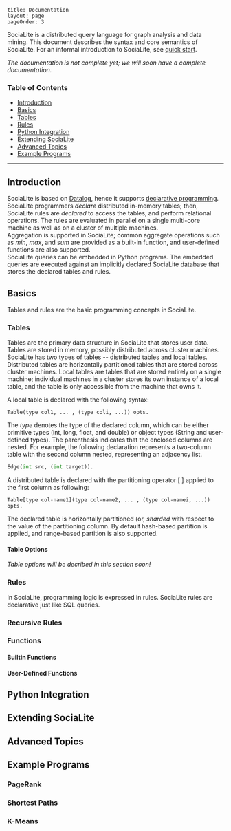 ```
title: Documentation
layout: page
pageOrder: 3
```

SociaLite is a distributed query language for graph analysis and data mining.
This document describes the syntax and core semantics of SociaLite. 
For an informal introduction to SociaLite, see [quick start](../quick_start).

<i> The documentation is not complete yet; we will soon have a complete documentation.</i>

### <b> Table of Contents</b>
* [Introduction](#intro)
* [Basics](#basics)
 * [Tables](#tables)
 * [Rules](#rules)
* [Python Integration](#integr)
* [Extending SociaLite](#extending)
* [Advanced Topics](#advanced)
* [Example Programs](#examples)
----

## <a class="anchor" name="intro"></a> <b>Introduction</b>

SociaLite is based on [Datalog](http://en.wikipedia.org/wiki/Datalog#cite_note-1), 
hence it supports [declarative programming](http://en.wikipedia.org/wiki/Declarative_programming).
SociaLite programmers <i>declare</i> distributed in-memory tables; then, SociaLite rules are <i>declared</i> to access the tables, and perform relational operations. The rules are evaluated in parallel on a single multi-core machine as well as on a cluster of multiple machines.
<br>Aggregation is supported in SociaLite; common aggregate operations such as <i>min</i>, <i>max</i>, and <i>sum</i> are provided as a built-in function, and user-defined functions are also supported.
<br>SociaLite queries can be embedded in Python programs. The embedded queries are executed against an implicitly declared SociaLite database that stores the declared tables and rules.

## <a class="anchor" name="basics"></a> <b>Basics</b>
Tables and rules are the basic programming concepts in SociaLite.

### <a class="anchor" name="tables"></a> <b>Tables</b>

Tables are the primary data structure in SociaLite that stores user data. Tables are stored in memory, possibly distributed across cluster machines. 
<br>SociaLite has two types of tables -- distributed tables and local tables. Distributed tables are horizontally partitioned tables that are stored across cluster machines. Local tables are tables that are stored entirely on a single machine; individual machines in a cluster stores its own instance of a local table, and the table is only accessible from the machine that owns it. 

A local table is declared with the following syntax:
```
Table(type col1, ... , (type coli, ...)) opts.
```
The <i>type</i> denotes the type of the declared column, which can be either primitive types (int, long, float, and double) or object types (String and user-defined types).
The parenthesis indicates that the enclosed columns are nested. For example, the following declaration represents a two-column table with the second column nested, representing an adjacency list.
```python
Edge(int src, (int target)).

```

A distributed table is declared with the partitioning operator [ ] applied to the first column as following:
```
Table[type col-name1](type col-name2, ... , (type col-namei, ...)) opts.
```

The declared table is horizontally partitioned (or, <i>sharded</i> with respect to the value of the partitioning column. By default hash-based partition is applied, and range-based partition is also supported.

#### <a class="anchor" name="table-opts"></a> <b>Table Options</b>

<i>Table options will be decribed in this section soon!</i>


### <a class="anchor" name="rules"></a> <b>Rules</b>

In SociaLite, programming logic is expressed in rules.
SociaLite rules are declarative just like SQL queries.

### <b>Recursive Rules</b>


### <b>Functions </b>
#### <b>Builtin Functions</b>
#### <b>User-Defined Functions</b>

## <a class="anchor" name="integr"></a> <b>Python Integration</b>

## <a class="anchor" name="extending"></a> <b>Extending SociaLite</b>

## <a class="anchor" name="advanced"></a> <b>Advanced Topics</b>


## <a class="anchor" name="examples"></a> <b>Example Programs</b>

### PageRank
### Shortest Paths
### K-Means
